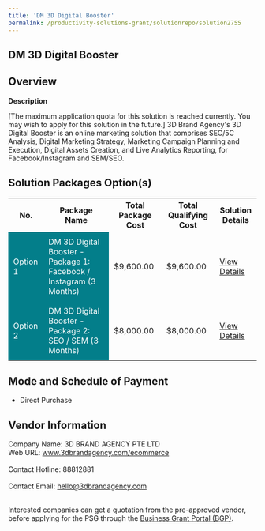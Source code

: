 ```yaml
---
title: 'DM 3D Digital Booster'
permalink: /productivity-solutions-grant/solutionrepo/solution2755
---
```


## DM 3D Digital Booster

## Overview

**Description**

[The maximum application quota for this solution is reached currently. You may wish to apply for this solution in the future.]  3D Brand Agency's 3D Digital Booster is an online marketing solution that comprises SEO/5C Analysis, Digital Marketing Strategy, Marketing Campaign Planning and Execution, Digital Assets Creation, and Live Analytics Reporting, for Facebook/Instagram and SEM/SEO.  

## Solution Packages Option(s)

<table>
<tr>
<th><b>No.</b></th>
<th><b>Package Name</b></th>
<th><b>Total Package Cost</b></th>
<th><b>Total Qualifying Cost</b></th>
<th><b>Solution Details</b></th>
</tr>
<tr>
<td style='padding: 10px; background-color: #037E8A; color: #FFFFFF;'>Option 1</td>
<td style='padding: 10px; background-color: #037E8A; color: #FFFFFF;'>DM 3D Digital Booster - Package 1: Facebook / Instagram (3 Months)</td>
<td style='padding: 10px;'>$9,600.00</td>
<td style='padding: 10px;'>$9,600.00</td>
<td style='padding: 10px;'><a href='/images/psg/DM_3D_BRAND_AGENCY_20210423_Desensitised_Annex_3_Part_12.pdf' target='_blank'>View Details</a></td>
</tr>
<tr>
<td style='padding: 10px; background-color: #037E8A; color: #FFFFFF;'>Option 2</td>
<td style='padding: 10px; background-color: #037E8A; color: #FFFFFF;'>DM 3D Digital Booster - Package 2: SEO / SEM (3 Months)</td>
<td style='padding: 10px;'>$8,000.00</td>
<td style='padding: 10px;'>$8,000.00</td>
<td style='padding: 10px;'><a href='/images/psg/DM_3D_BRAND_AGENCY_20210423_Desensitised_Annex_3_Part_34.pdf' target='_blank'>View Details</a></td>
</tr>
</table>

## Mode and Schedule of Payment

 - Direct Purchase

## Vendor Information

 Company Name: 3D BRAND AGENCY PTE LTD<br>Web URL: www.3dbrandagency.com/ecommerce <br><br>Contact Hotline: 88812881 <br><br>Contact Email: hello@3dbrandagency.com <br><br>

Interested companies can get a quotation from the pre-approved vendor, before applying for the PSG through the <a href='https://www.businessgrants.gov.sg/' target='_blank' rel='noopener'>Business Grant Portal (BGP)</a>.

<script src="/jquery/resize-tables.js"></script>
